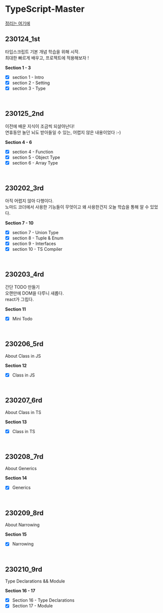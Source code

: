 # TypeScript-Master

<a href="https://www.notion.so/onemorebottlee/TypeScript-with-Webpack-React-adaed75a322a497b8b3c3bfd367b2f3a">정리는 여기에</a>

## 230124_1st

타입스크립트 기본 개념 학습을 위해 시작.  
최대한 빠르게 배우고, 프로젝트에 적용해보자 !

**Section 1 - 3**
- [x] section 1 - Intro
- [x] section 2 - Setting
- [x] section 3 - Type

<br/>

## 230125_2nd

이전에 배운 지식이 조금씩 되살아난다!  
연휴동안 놀던 뇌도 받아들일 수 있는, 어렵지 않은 내용이었다 :-)  

**Section 4 - 6**
- [x] section 4 - Function
- [x] section 5 - Object Type
- [x] section 6 - Array Type

<br/>

## 230202_3rd

아직 어렵지 않아 다행이다.  
노마드 코더에서 사용한 기능들이 무엇이고 왜 사용한건지 오늘 학습을 통해 알 수 있었다.  

**Section 7 - 10**
- [x] section 7 - Union Type
- [x] section 8 - Tuple & Enum
- [x] section 9 - Interfaces
- [x] section 10 - TS Compiler

<br/>

## 230203_4rd

간단 TODO 만들기  
오랜만에 DOM을 다루니 새롭다.  
react가 그립다.  

**Section 11**
- [x] Mini Todo

<br/>

## 230206_5rd

About Class in JS

**Section 12**
- [x] Class in JS

<br/>

## 230207_6rd

About Class in TS

**Section 13**
- [x] Class in TS

<br/>

## 230208_7rd

About Generics

**Section 14**
- [x] Generics

<br/>

## 230209_8rd

About Narrowing

**Section 15**
- [x] Narrowing

<br/>

## 230210_9rd

Type Declarations && Module

**Section 16 - 17**
- [x] Section 16 - Type Declarations
- [x] Section 17 - Module

<br/>